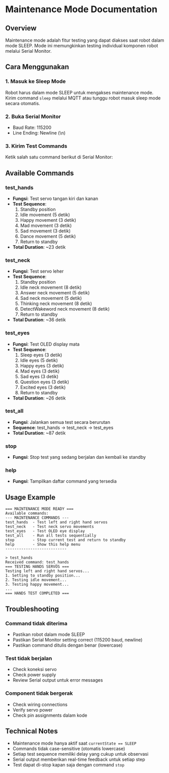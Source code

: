 # Maintenance Mode Documentation

## Overview
Maintenance mode adalah fitur testing yang dapat diakses saat robot dalam mode SLEEP. Mode ini memungkinkan testing individual komponen robot melalui Serial Monitor.

## Cara Menggunakan

### 1. Masuk ke Sleep Mode
Robot harus dalam mode SLEEP untuk mengakses maintenance mode. Kirim command `sleep` melalui MQTT atau tunggu robot masuk sleep mode secara otomatis.

### 2. Buka Serial Monitor
- Baud Rate: 115200
- Line Ending: Newline (\n)

### 3. Kirim Test Commands
Ketik salah satu command berikut di Serial Monitor:

## Available Commands

### test_hands
- **Fungsi**: Test servo tangan kiri dan kanan
- **Test Sequence**: 
  1. Standby position
  2. Idle movement (5 detik)
  3. Happy movement (3 detik)
  4. Mad movement (3 detik)
  5. Sad movement (3 detik)
  6. Dance movement (5 detik)
  7. Return to standby
- **Total Duration**: ~23 detik

### test_neck
- **Fungsi**: Test servo leher
- **Test Sequence**:
  1. Standby position
  2. Idle neck movement (8 detik)
  3. Answer neck movement (5 detik)
  4. Sad neck movement (5 detik)
  5. Thinking neck movement (8 detik)
  6. DetectWakeword neck movement (8 detik)
  7. Return to standby
- **Total Duration**: ~36 detik

### test_eyes
- **Fungsi**: Test OLED display mata
- **Test Sequence**:
  1. Sleep eyes (3 detik)
  2. Idle eyes (5 detik)
  3. Happy eyes (3 detik)
  4. Mad eyes (3 detik)
  5. Sad eyes (3 detik)
  6. Question eyes (3 detik)
  7. Excited eyes (3 detik)
  8. Return to standby
- **Total Duration**: ~26 detik

### test_all
- **Fungsi**: Jalankan semua test secara berurutan
- **Sequence**: test_hands → test_neck → test_eyes
- **Total Duration**: ~87 detik

### stop
- **Fungsi**: Stop test yang sedang berjalan dan kembali ke standby

### help
- **Fungsi**: Tampilkan daftar command yang tersedia

## Usage Example

```
=== MAINTENANCE MODE READY ===
Available commands:
--- MAINTENANCE COMMANDS ---
test_hands  - Test left and right hand servos
test_neck   - Test neck servo movements
test_eyes   - Test OLED eye display
test_all    - Run all tests sequentially
stop        - Stop current test and return to standby
help        - Show this help menu
---------------------------

> test_hands
Received command: test_hands
=== TESTING HANDS SERVOS ===
Testing left and right hand servos...
1. Setting to standby position...
2. Testing idle movement...
3. Testing happy movement...
...
=== HANDS TEST COMPLETED ===
```

## Troubleshooting

### Command tidak diterima
- Pastikan robot dalam mode SLEEP
- Pastikan Serial Monitor setting correct (115200 baud, newline)
- Pastikan command ditulis dengan benar (lowercase)

### Test tidak berjalan
- Check koneksi servo
- Check power supply
- Review Serial output untuk error messages

### Component tidak bergerak
- Check wiring connections
- Verify servo power
- Check pin assignments dalam kode

## Technical Notes

- Maintenance mode hanya aktif saat `currentState == SLEEP`
- Commands tidak case-sensitive (otomatis lowercase)
- Setiap test sequence memiliki delay yang cukup untuk observasi
- Serial output memberikan real-time feedback untuk setiap step
- Test dapat di-stop kapan saja dengan command `stop`
